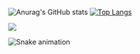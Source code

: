 
![Anurag's GitHub stats](https://github-readme-stats.vercel.app/api?username=Marcos-Auguusto&show_icons=true&theme=react)
[![Top Langs](https://github-readme-stats.vercel.app/api/top-langs/?username=Marcos-Auguusto&hide_progress=true&theme=react)](https://github.com/anuraghazra/github-readme-stats)


<img src="https://cdn.jsdelivr.net/gh/devicons/devicon/icons/css3/css3-plain.svg" />
          

 
![Snake animation](https://github.com/Marcos-Auguusto/Marcos-Auguusto/blob/output/github-contribution-grid-snake.svg)


